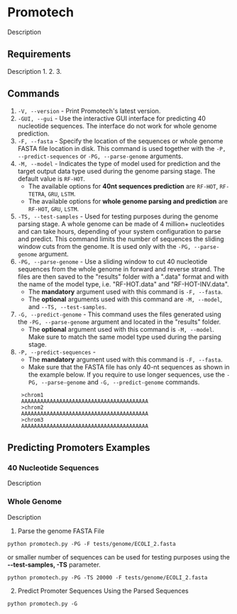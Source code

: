 # Promotech

Description

## Requirements
Description
1. 
2.
3.

## Commands

1. `-V, --version` - Print Promotech's latest version.
2. `-GUI, --gui`   - Use the interactive GUI interface for predicting 40 nucleotide sequences. The interface do not work for whole genome prediction.
3. `-F, --fasta`   - Specify the location of the sequences or whole genome FASTA file location in disk. This command is used together with the `-P, --predict-sequences` or `-PG, --parse-genome` arguments.
4. `-M, --model` - Indicates the type of model used for prediction and the target output data type used during the genome parsing stage. The default value is `RF-HOT`.
   - The available options for **40nt sequences prediction** are `RF-HOT`, `RF-TETRA`, `GRU`, `LSTM`. 
   - The available options for **whole genome parsing and prediction** are `RF-HOT`, `GRU`, `LSTM`. 
5. `-TS, --test-samples` - Used for testing purposes during the genome parsing stage. A whole genome can be made of 4 million+ nucleotides and can take hours, depending of your system configuration to parse and predict. This command limits the number of sequences the sliding window cuts from the genome. It is used only with the `-PG, --parse-genome` argument.
5. `-PG, --parse-genome` - Use a sliding window to cut 40 nucleotide sequences from the whole genome in forward and reverse strand. The files are then saved to the "results" folder with a ".data" format and with the name of the model type, i.e. "RF-HOT.data" and "RF-HOT-INV.data". 
   - The **mandatory** argument used with this command is `-F, --fasta`. 
   - The **optional** arguments used with this command are `-M, --model`, and `--TS, --test-samples`. 
6. `-G, --predict-genome` -  This command uses the files generated using the `-PG, --parse-genome` argument and located in the "results" folder. 
   - The **optional** argument used with this command is `-M, --model`. Make sure to match the same model type used during the parsing stage.
7. `-P, --predict-sequences` - 
   - The **mandatory** argument used with this command is `-F, --fasta`. 
   - Make sure that the FASTA file has only 40-nt sequences as shown in the example below. If you require to use longer sequences, use the `-PG, --parse-genome` and `-G, --predict-genome` commands.
   ```
    >chrom1
    AAAAAAAAAAAAAAAAAAAAAAAAAAAAAAAAAAAAAAAA
    >chrom2
    AAAAAAAAAAAAAAAAAAAAAAAAAAAAAAAAAAAAAAAA
    >chrom3
    AAAAAAAAAAAAAAAAAAAAAAAAAAAAAAAAAAAAAAAA
   ```



## Predicting Promoters Examples
### 40 Nucleotide Sequences
Description

### Whole Genome
Description


1. Parse the genome FASTA File

`python promotech.py -PG -F tests/genome/ECOLI_2.fasta` 

or smaller number of sequences can be used for testing purposes using the **--test-samples, -TS** parameter.

`python promotech.py -PG -TS 20000 -F tests/genome/ECOLI_2.fasta` 

2. Predict Promoter Sequences Using the Parsed Sequences

`python promotech.py -G `
